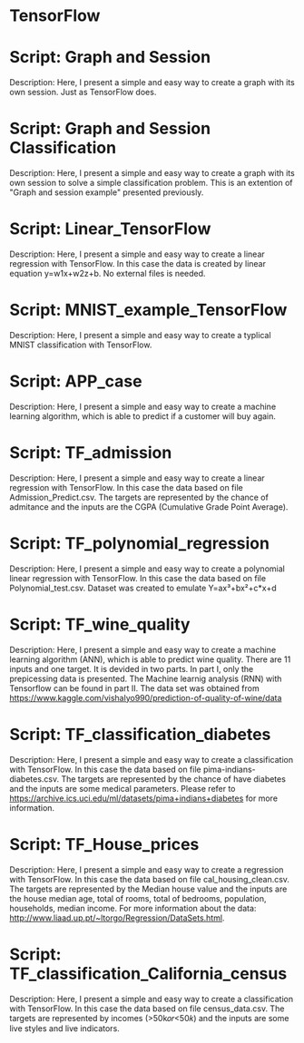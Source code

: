 # TensorFlow

# Script: Graph and Session

Description: Here, I present a simple and easy way to create a graph with its own session. Just as TensorFlow does.

# Script: Graph and Session Classification

Description: Here, I present a simple and easy way to create a graph with its own session to solve a simple classification problem. This is an extention of "Graph and session example" presented previously.

# Script: Linear_TensorFlow

Description: Here, I present a simple and easy way to create a linear regression with TensorFlow. In this case the data is created by linear equation y=w1x+w2z+b. No external files is needed.

# Script: MNIST_example_TensorFlow

Description: Here, I present a simple and easy way to create a typlical MNIST classification with TensorFlow.


# Script: APP_case

Description: Here, I present a simple and easy way to create a machine learning algorithm, which is able to predict if a customer will buy again.

# Script: TF_admission

Description: Here, I present a simple and easy way to create a linear regression with TensorFlow. In this case the data based on file Admission_Predict.csv. The targets are represented by the chance of admitance and the inputs are the CGPA (Cumulative Grade Point Average).

# Script: TF_polynomial_regression

Description: Here, I present a simple and easy way to create a polynomial linear regression with TensorFlow. In this case the data based on file Polynomial_test.csv. Dataset was created to emulate Y=ax³+bx²+c*x+d

# Script: TF_wine_quality

Description: Here, I present a simple and easy way to create a machine learning algorithm (ANN), which is able to predict wine quality. There are 11 inputs and one target. It is devided in two parts. In part I, only the prepicessing data is presented. The Machine learnig analysis (RNN) with Tensorflow can be found in part II.
The data set was obtained from https://www.kaggle.com/vishalyo990/prediction-of-quality-of-wine/data

# Script: TF_classification_diabetes

Description: Here, I present a simple and easy way to create a classification with TensorFlow. In this case the data based on file pima-indians-diabetes.csv. The targets are represented by the chance of have diabetes and the inputs are some medical parameters. Please refer to https://archive.ics.uci.edu/ml/datasets/pima+indians+diabetes for more information.

# Script: TF_House_prices

Description: Here, I present a simple and easy way to create a regression with TensorFlow. In this case the data based on file cal_housing_clean.csv. The targets are represented by the Median house value and the inputs are the house median age, total of rooms, total of bedrooms, population, households, median income. For more information about the data: http://www.liaad.up.pt/~ltorgo/Regression/DataSets.html.

# Script: TF_classification_California_census

Description: Here, I present a simple and easy way to create a classification with TensorFlow. In this case the data based on file census_data.csv. The targets are represented by incomes (>50k𝑜𝑟<50𝑘) and the inputs are some live styles and live indicators.
